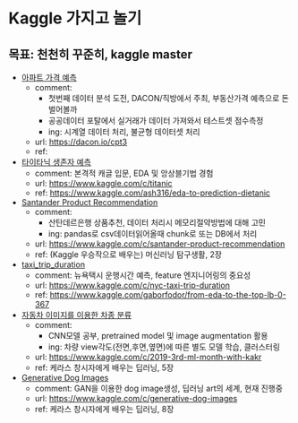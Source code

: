 # Kaggle 가지고 놀기

## 목표: 천천히 꾸준히, kaggle master

- [아파트 가격 예측](1_apartment_price_dacon/)
    - comment: 
        - 첫번째 데이터 분석 도전, DACON/직방에서 주최, 부동산가격 예측으로 돈벌어볼까
        - 공공데이터 포탈에서 실거래가 데이터 가져와서 테스트셋 점수측정
        - ing: 시계열 데이터 처리, 불균형 데이터셋 처리 
    - url: https://dacon.io/cpt3
    - ref: 
- [타이타닉 생존자 예측](2_titanic/)
    - comment: 본격적 캐글 입문, EDA 및 앙상블기법 경험
    - url: https://www.kaggle.com/c/titanic
    - ref: https://www.kaggle.com/ash316/eda-to-prediction-dietanic   
- [Santander Product Recommendation ](3_santander/)
    - comment: 
        - 산탄데르은행 상품추천, 데이터 처리시 메모리절약방법에 대해 고민
        - ing: pandas로 csv데이터읽어올때 chunk로 또는 DB에서 처리
    - url: https://www.kaggle.com/c/santander-product-recommendation
    - ref: (Kaggle 우승작으로 배우는) 머신러닝 탐구생활, 2장 
- [taxi_trip_duration](4_taxi_trip_duration/)
    - comment: 뉴욕택시 운행시간 예측, feature 엔지니어링의 중요성
    - url: https://www.kaggle.com/c/nyc-taxi-trip-duration
    - ref: https://www.kaggle.com/gaborfodor/from-eda-to-the-top-lb-0-367
- [자동차 이미지를 이용한 차종 분류](5_cnn_car_image/)
    - comment: 
        - CNN모델 공부, pretrained model 및 image augmentation 활용
        - ing: 차량 view각도(전면,후면,옆면)에 따른 별도 모델 학습, 클러스터링  
    - url: https://www.kaggle.com/c/2019-3rd-ml-month-with-kakr
    - ref: 케라스 창시자에게 배우는 딥러닝, 5장
- [Generative Dog Images](6_gan_dog_image/)
    - comment: GAN을 이용한 dog image생성, 딥러닝 art의 세계, 현재 진행중
    - url: https://www.kaggle.com/c/generative-dog-images
    - ref: 케라스 창시자에게 배우는 딥러닝, 8장
